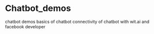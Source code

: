 # Chatbot_demos
chatbot demos
basics of chatbot connectivity of chatbot with wit.ai and facebook developer
